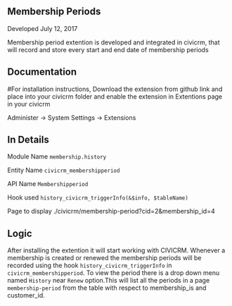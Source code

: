 ## Membership Periods

Developed July 12, 2017

Membership period extention is developed and integrated in civicrm, that will record and store every start and end date of membership periods

## Documentation

#For installation instructions,
Download the extension from github link and place into your civicrm folder and enable the extension in Extentions page in your civicrm

Administer -> System Settings -> Extensions

## In Details

Module Name   `membership.history`

Entity Name   `civicrm_membershipperiod`

API Name      `Membershipperiod`

Hook used     `history_civicrm_triggerInfo(&$info, $tableName)`

Page to display ./civicrm/membership-period?cid=2&membership_id=4

## Logic 
After installing the extention it will start working with CIVICRM. Whenever a membership is created or renewed the membership periods will be recorded using the hook `history_civicrm_triggerInfo` in `civicrm_membershipperiod`. To view the period there is a drop down menu named `History` near `Renew` option.This will list all the periods in a page `membership-period` from the table with respect to membership_is and customer_id.

